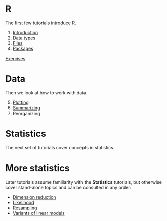 # R

The first few tutorials introduce R.

1. [Introduction](Introduction.html)
2. [Data types](Data_types.html)
3. [Files](Files.html)
4. [Packages](Packages.html)

[Exercises](Exercises_1.html)

# Data

Then we look at how to work with data.

5. [Plotting](Plotting.html)
6. [Summarizing](Summarizing.html)
7. Reorganizing

# Statistics

The next set of tutorials cover concepts in statistics.

# More statistics

Later tutorials assume familiarity with the **Statistics** tutorials, but otherwise cover stand-alone topics and can be consulted in any order:

* [Dimension reduction](Dimension_reduction.html)
* [Likelihood](Likelihood.html)
* [Resampling](Resampling.html)
* [Variants of linear models](Variants_linear_models.html)

